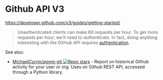 # Github API V3

https://developer.github.com/v3/guides/getting-started/

> Unauthenticated clients can make 60 requests per hour. To get more requests per hour, we'll need to _authenticate_. In fact, doing anything interesting with the GitHub API requires [authentication](https://developer.github.com/v3/#authentication).


See also:

- [MichaelCurrin/aggre-git ![Repo stars](https://img.shields.io/github/stars/MichaelCurrin/aggre-git?style=social)](https://github.com/MichaelCurrin/aggre-git) - Report on historical Github activity for your user or org. Uses on Github REST API, accessed through a Python library.
